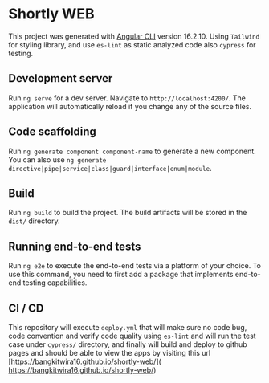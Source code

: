 # Shortly WEB

This project was generated with [Angular CLI](https://github.com/angular/angular-cli) version 16.2.10. Using `Tailwind` for styling library, and use `es-lint` as static analyzed code also `cypress` for testing.

## Development server

Run `ng serve` for a dev server. Navigate to `http://localhost:4200/`. The application will automatically reload if you change any of the source files.

## Code scaffolding

Run `ng generate component component-name` to generate a new component. You can also use `ng generate directive|pipe|service|class|guard|interface|enum|module`.

## Build

Run `ng build` to build the project. The build artifacts will be stored in the `dist/` directory.

## Running end-to-end tests

Run `ng e2e` to execute the end-to-end tests via a platform of your choice. To use this command, you need to first add a package that implements end-to-end testing capabilities.

## CI / CD

This repository will execute `deploy.yml` that will make sure no code bug, code convention and verify code quality using `es-lint` and will run the test case under `cypress/` directory, and finally will build and deploy to github pages and should be able to view the apps by visiting this url [https://bangkitwira16.github.io/shortly-web/]( https://bangkitwira16.github.io/shortly-web/)
